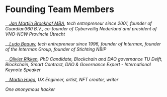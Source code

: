 # Founding Team Members

__[_Jan Martijn Broekhof MBA_](https://www.linkedin.com/in/janmartijn/)_, tech entrepreneur since 2001, founder of Guardian360 B.V., co-founder of Cyberveilig Nederland and president of VNO-NCW Provincie Utrecht_

__[_Ludo Baauw_](https://www.linkedin.com/in/ludobaauw/)_, tech entrepreneur since 1996, founder of Intermax, founder of the Intermax Group, founder of Stichting NBIP_

__[_Olivier Rikken_](https://www.linkedin.com/in/olivierrikken/)_, PhD Candidate, Blockchain and DAO governance TU Delft, Blockchain, Smart Contract, DAO & Governance Expert - International Keynote Speaker_

__[_Martin Hugo_](https://www.linkedin.com/in/customweb/)_, UX Engineer, artist, NFT creator, writer_

_One anonymous hacker_
